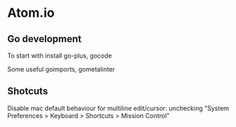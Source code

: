 # Atom.io

## Go development

To start with install go-plus, gocode

Some useful goimports, gometalinter

## Shotcuts

Disable mac default behaviour for  multiline edit/cursor: unchecking "System Preferences > Keyboard > Shortcuts > Mission Control"
